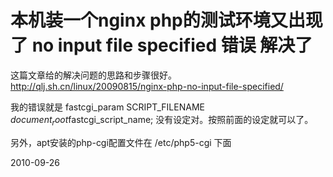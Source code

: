 # 本机装一个nginx php的测试环境又出现了 no input file specified 错误 解决了

这篇文章给的解决问题的思路和步骤很好。
http://qlj.sh.cn/linux/20090815/nginx-php-no-input-file-specified/

我的错误就是 fastcgi_param SCRIPT_FILENAME $document_root$fastcgi_script_name; 没有设定对。按照前面的设定就可以了。

另外，apt安装的php-cgi配置文件在 /etc/php5-cgi 下面


2010-09-26